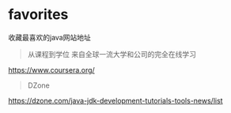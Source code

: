 # favorites
收藏最喜欢的java网站地址

> 从课程到学位 来自全球一流大学和公司的完全在线学习

https://www.coursera.org/

> DZone

https://dzone.com/java-jdk-development-tutorials-tools-news/list